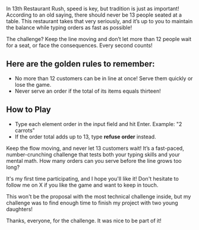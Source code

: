 In 13th Restaurant Rush, speed is key, but tradition is just as important! According to an old saying, there should never be  13 people seated at a table. This restaurant takes that very seriously, and it’s up to you to maintain the balance while typing orders as fast as possible!

The challenge? Keep the line moving and don’t let more than 12 people wait for a seat, or face the consequences. Every second counts!

## Here are the golden rules to remember:

- No more than 12 customers can be in line at once! Serve them quickly or lose the game.
- Never serve an order if the total of its items equals thirteen!

## How to Play

- Type each element order in the input field and hit Enter. Example: "2 carrots"
- If the order total adds up to 13, type **refuse order** instead.

Keep the flow moving, and never let 13 customers wait!
It’s a fast-paced, number-crunching challenge that tests both your typing skills and your mental math. How many orders can you serve before the line grows too long?


It's my first time participating, and I hope you'll like it!
Don't hesitate to follow me on X if you like the game and want to keep in touch.

This won't be the proposal with the most technical challenge inside, but my challenge was to find enough time to finish my project with two young daughters!

Thanks, everyone, for the challenge. It was nice to be part of it!